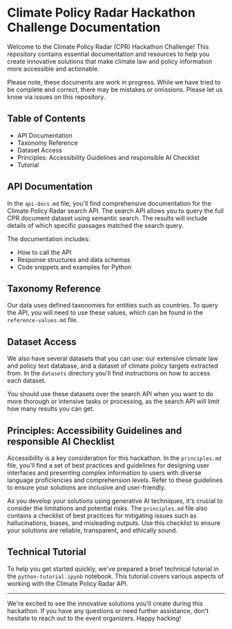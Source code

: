 # Climate Policy Radar Hackathon Challenge Documentation

Welcome to the Climate Policy Radar (CPR) Hackathon Challenge! This repository contains essential documentation and resources to help you create innovative solutions that make climate law and policy information more accessible and actionable.

Please note, these documents are work in progress. While we have tried to be complete and correct, there may be mistakes or omissions. Please let us know via issues on this repository.

## Table of Contents

- API Documentation
- Taxonomy Reference
- Dataset Access
- Principles: Accessibility Guidelines and responsible AI Checklist
- Tutorial

## API Documentation

In the `api-docs.md` file, you'll find comprehensive documentation for the Climate Policy Radar search API. The search API allows you to query the full CPR document dataset using semantic search. The results will include details of which specific passages matched the search query.

The documentation includes:

- How to call the API
- Response structures and data schemas
- Code snippets and examples for Python

## Taxonomy Reference

Our data uses defined taxonomies for entities such as countries. To query the API, you will need to use these values, which can be found in the `reference-values.md` file.

## Dataset Access

We also have several datasets that you can use: our extensive climate law and policy text database, and a dataset of climate policy targets extracted from. In the `datasets` directory you'll find instructions on how to access each dataset.

You should use these datasets over the search API when you want to do more thorough or intensive tasks or processing, as the search API will limit how many results you can get.

## Principles: Accessibility Guidelines and responsible AI Checklist

Accessibility is a key consideration for this hackathon. In the `principles.md` file, you'll find a set of best practices and guidelines for designing user interfaces and presenting complex information to users with diverse language proficiencies and comprehension levels. Refer to these guidelines to ensure your solutions are inclusive and user-friendly.

As you develop your solutions using generative AI techniques, it's crucial to consider the limitations and potential risks. The `principles.md` file also contains a checklist of best practices for mitigating issues such as hallucinations, biases, and misleading outputs. Use this checklist to ensure your solutions are reliable, transparent, and ethically sound.

## Technical Tutorial

To help you get started quickly, we've prepared a brief technical tutorial in the `python-tutorial.ipynb` notebook. This tutorial covers various aspects of working with the Climate Policy Radar API.

---

We're excited to see the innovative solutions you'll create during this hackathon. If you have any questions or need further assistance, don't hesitate to reach out to the event organizers. Happy hacking!
